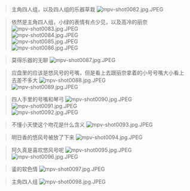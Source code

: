 > 主角四人组，以及四人组的乐器草栽
![mpv-shot0082.jpg.JPEG](/file/blog/spirit/響け！ユーフォニアム/S2/ED/20200912/mpv-shot0082.jpg.JPEG)

> 依然是主角四人组，小绿的表情有点少见，以及高冷的丽奈
![mpv-shot0083.jpg.JPEG](/file/blog/spirit/響け！ユーフォニアム/S2/ED/20200912/mpv-shot0083.jpg.JPEG)  
![mpv-shot0084.jpg.JPEG](/file/blog/spirit/響け！ユーフォニアム/S2/ED/20200912/mpv-shot0084.jpg.JPEG)  
![mpv-shot0085.jpg.JPEG](/file/blog/spirit/響け！ユーフォニアム/S2/ED/20200912/mpv-shot0085.jpg.JPEG)  
![mpv-shot0086.jpg.JPEG](/file/blog/spirit/響け！ユーフォニアム/S2/ED/20200912/mpv-shot0086.jpg.JPEG)  

> 莫得乐器的无聊
![mpv-shot0087.jpg.JPEG](/file/blog/spirit/響け！ユーフォニアム/S2/ED/20200912/mpv-shot0087.jpg.JPEG)  

> 应盘里的应该是悠风号的号嘴，但是看上去跟丽奈拿着的小号号嘴大小看上去差不多大
![mpv-shot0088.jpg.JPEG](/file/blog/spirit/響け！ユーフォニアム/S2/ED/20200912/mpv-shot0088.jpg.JPEG)  
![mpv-shot0089.jpg.JPEG](/file/blog/spirit/響け！ユーフォニアム/S2/ED/20200912/mpv-shot0089.jpg.JPEG)  

> 四人手里的号嘴和琴弓
![mpv-shot0090.jpg.JPEG](/file/blog/spirit/響け！ユーフォニアム/S2/ED/20200912/mpv-shot0090.jpg.JPEG)  
![mpv-shot0091.jpg.JPEG](/file/blog/spirit/響け！ユーフォニアム/S2/ED/20200912/mpv-shot0091.jpg.JPEG)  
![mpv-shot0092.jpg.JPEG](/file/blog/spirit/響け！ユーフォニアム/S2/ED/20200912/mpv-shot0092.jpg.JPEG)  

> 不懂小天使这个吻花是什么含义
![mpv-shot0093.jpg.JPEG](/file/blog/spirit/響け！ユーフォニアム/S2/ED/20200912/mpv-shot0093.jpg.JPEG)

> 明日香的悠风号被放了下来
![mpv-shot0094.jpg.JPEG](/file/blog/spirit/響け！ユーフォニアム/S2/ED/20200912/mpv-shot0094.jpg.JPEG)

> 阿久真是喜欢悠风号呢
![mpv-shot0095.jpg.JPEG](/file/blog/spirit/響け！ユーフォニアム/S2/ED/20200912/mpv-shot0095.jpg.JPEG)  
![mpv-shot0096.jpg.JPEG](/file/blog/spirit/響け！ユーフォニアム/S2/ED/20200912/mpv-shot0096.jpg.JPEG)  

> 鋈的软色情
![mpv-shot0097.jpg.JPEG](/file/blog/spirit/響け！ユーフォニアム/S2/ED/20200912/mpv-shot0097.jpg.JPEG)

> 主角四人组
![mpv-shot0098.jpg.JPEG](/file/blog/spirit/響け！ユーフォニアム/S2/ED/20200912/mpv-shot0098.jpg.JPEG)